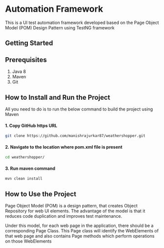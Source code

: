 # Automation Framework

This is a UI test automation framework developed based on the Page Object Model (POM) Design Pattern using TestNG framework


## Getting Started

## Prerequisites
1. Java 8
2. Maven
3. Git

## How to Install and Run the Project

All you need to do is to run the below command to build the project using Maven

#### 1. Copy GitHub https URL
```bash
git clone https://github.com/manishrajurkar87/weathershopper.git
```
#### 2. Navigate to the location where pom.xml file is present
```bash
cd weathershopper/  
```
#### 3. Run maven command
```bash
mvn clean install
```

## How to Use the Project

Page Object Model (POM) is a design pattern, that creates Object Repository for web UI elements. The advantage of the model is that it reduces code duplication and improves test maintenance.

Under this model, for each web page in the application, there should be a corresponding Page Class. This Page class will identify the WebElements of that web page and also contains Page methods which perform operations on those WebElements



